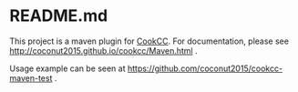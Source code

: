 # README.md

This project is a maven plugin for [CookCC](http://coconut2015.github.io/cookcc/).  For documentation, please see http://coconut2015.github.io/cookcc/Maven.html .

Usage example can be seen at https://github.com/coconut2015/cookcc-maven-test .
